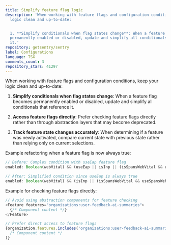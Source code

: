 ```yaml
---
title: Simplify feature flag logic
description: 'When working with feature flags and configuration conditions, keep your
  logic clean and up-to-date:


  1. **Simplify conditionals when flag states change**: When a feature flag becomes
  permanently enabled or disabled, update and simplify all conditionals that reference
  it.'
repository: getsentry/sentry
label: Configurations
language: TSX
comments_count: 3
repository_stars: 41297
---
```


When working with feature flags and configuration conditions, keep your logic clean and up-to-date:

1. **Simplify conditionals when flag states change**: When a feature flag becomes permanently enabled or disabled, update and simplify all conditionals that reference it.

2. **Access feature flags directly**: Prefer checking feature flags directly rather than through abstraction layers that may become deprecated.

3. **Track feature state changes accurately**: When determining if a feature was newly activated, compare current state with previous state rather than relying only on current selections.

Example refactoring when a feature flag is now always true:
```typescript
// Before: Complex condition with useEap feature flag
enabled: Boolean(webVital) && (useEap || isInp || (isSpansWebVital && useSpansWebVitals))

// After: Simplified condition since useEap is always true
enabled: Boolean(webVital) && (isInp || (isSpansWebVital && useSpansWebVitals))
```

Example for checking feature flags directly:
```typescript
// Avoid using abstraction components for feature checking
<Feature features="organizations:user-feedback-ai-summaries">
  {/* Component content */}
</Feature>

// Prefer direct access to feature flags
{organization.features.includes('organizations:user-feedback-ai-summaries') && (
  /* Component content */
)}
```